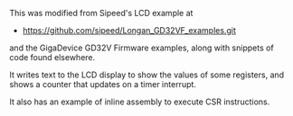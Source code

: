 This was modified from Sipeed's LCD example at

 - https://github.com/sipeed/Longan_GD32VF_examples.git

and the GigaDevice GD32V Firmware examples, along with snippets of code found
elsewhere.

It writes text to the LCD display to show the values of some registers, and
shows a counter that updates on a timer interrupt.

It also has an example of inline assembly to execute CSR instructions.

